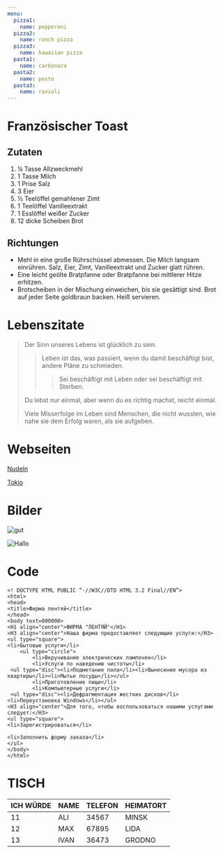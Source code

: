 ```yaml
---
menu:
  pizza1:
    name: pepperoni
  pizza2:
    name: ranch pizza
  pizza3:
    name: hawaiian pizza
  pasta1:
    name: carbonara
  pasta2:
    name: pesto
  pasta3:
    name: ravioli
---
```


# Französischer Toast

## Zutaten

1. ¼ Tasse Allzweckmehl
2. 1 Tasse Milch
3. 1 Prise Salz
4. 3 Eier
5. ½ Teelöffel gemahlener Zimt
6. 1 Teelöffel Vanilleextrakt
7. 1 Esslöffel weißer Zucker
8. 12 dicke Scheiben Brot

## Richtungen

- Mehl in eine große Rührschüssel abmessen. Die Milch langsam einrühren. Salz, Eier, Zimt, Vanilleextrakt und Zucker glatt rühren.
- Eine leicht geölte Bratpfanne oder Bratpfanne bei mittlerer Hitze erhitzen.
- Brotscheiben in der Mischung einweichen, bis sie gesättigt sind. Brot auf jeder Seite goldbraun backen. Heiß servieren.

# Lebenszitate

> Der Sinn unseres Lebens ist glücklich zu sein.
>
> > Leben ist das, was passiert, wenn du damit beschäftigt bist, andere Pläne zu schmieden.
> >
> > > Sei beschäftigt mit Leben oder sei beschäftigt mit Sterben.
>
> Du lebst nur einmal, aber wenn du es richtig machst, reicht einmal.
>
> Viele Misserfolge im Leben sind Menschen, die nicht wussten, wie nahe sie dem Erfolg waren, als sie aufgeben.

# Webseiten

[Nudeln](https://noodles.by/r/noodles)

[Tokio](https://tokiny.by/?utm_source=google&utm_medium=cpc&utm_campaign=tokiny&utm_content=tokiny&utm_term=%2Btokiny&roistat_referrer=&roistat_pos=&roistat=google14_g_109824465093_469021139229_%2Btokiny&gclid=CjwKCAjw_L6LBhBbEiwA4c46ug0u49umh5wD7y4nnBcU0T2AaXew4o7m2hRIJzC_V-aXqyLuUhxEzhoCmYMQAvD_BwE)

# Bilder

![gut](https://get.wallhere.com/photo/sunlight-landscape-hill-nature-grass-sky-field-green-morning-farm-horizon-plateau-cloud-tree-flower-grassland-plant-pasture-agriculture-meadow-plantation-plain-lawn-2560x1600-px-prairie-crop-rural-area-grass-family-paddy-field-General-551245.jpg)

![Hallo](https://i.pinimg.com/originals/e4/f7/5a/e4f75a8e8682efc092039611e6333603.gif)

# Code

```
<! DOCTYPE HTML PUBLIC “-//W3C//DTD HTML 3.2 Final//EN”>
<html>
<head>
<title>Фирма лентяй</title>
</head>
<body text=000000>
<H1 align="center">ФИРМА "ЛЕНТЯЙ"</H1>
<H3 align="center">Наша фирма предоставляет следующие услуги:</H3>
<ul type="square">
<li>Бытовые услуги</li>
    <ul type="circle">
        <li>Вкручивание электрических лампочек</li>
        <li>Услуги по наведению чистоты</li>
 <ul type="disc"><li>Подметание пола</li><li>Вынесение мусора из квартиры</li><li>Мытье посуды</li></ul>
        <li>Приготовление пищи</li>
        <li>Компьютерные услуги</li>
 <ul type="disc"><li>Дефрагментация жестких дисков</li><li>Переустановка Windows</li></ul>
<H3 align="center">Для того, чтобы воспользоваться нашими услугами следует:</H3>
<ul type="square">
<li>Зарегистрироваться</li>

<li>Заполнить форму заказа</li>
</ul>
</body>
</html>
```

# TISCH

ICH WÜRDE | NAME | TELEFON | HEIMATORT
--- | --- | --- | ---
11 | ALI | 34567 | MINSK
12 | MAX | 67895 | LIDA
13 | IVAN | 36473 | GRODNO
